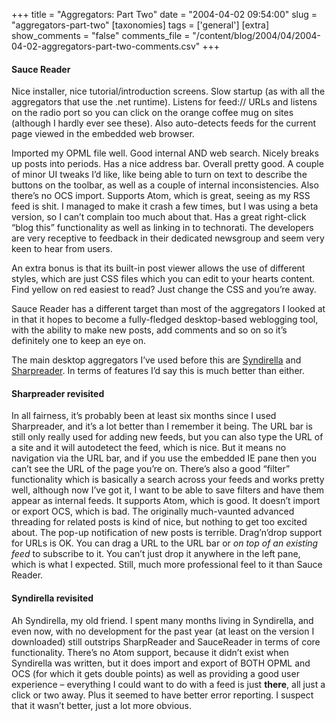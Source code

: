+++
title = "Aggregators: Part Two"
date = "2004-04-02 09:54:00"
slug = "aggregators-part-two"
[taxonomies]
tags = ['general']
[extra]
show_comments = "false"
comments_file = "/content/blog/2004/04/2004-04-02-aggregators-part-two-comments.csv"
+++

#### Sauce Reader

Nice installer, nice tutorial/introduction screens. Slow startup (as with all the aggregators that use the .net runtime). Listens for feed:// URLs and listens on the radio port so you can click on the orange coffee mug on sites (although I hardly ever see these). Also auto-detects feeds for the current page viewed in the embedded web browser.

Imported my OPML file well. Good internal AND web search. Nicely breaks up posts into periods. Has a nice address bar. Overall pretty good. A couple of minor UI tweaks I’d like, like being able to turn on text to describe the buttons on the toolbar, as well as a couple of internal inconsistencies. Also there’s no OCS import. Supports Atom, which is great, seeing as my RSS feed is shit. I managed to make it crash a few times, but I was using a beta version, so I can’t complain too much about that. Has a great right-click “blog this” functionality as well as linking in to technorati. The developers are very receptive to feedback in their dedicated newsgroup and seem very keen to hear from users.

An extra bonus is that its built-in post viewer allows the use of different styles, which are just CSS files which you can edit to your hearts content. Find yellow on red easiest to read? Just change the CSS and you’re away.

Sauce Reader has a different target than most of the aggregators I looked at in that it hopes to become a fully-fledged desktop-based weblogging tool, with the ability to make new posts, add comments and so on so it’s definitely one to keep an eye on.

The main desktop aggregators I’ve used before this are [Syndirella](http://www.sharpreader.net/) and [Sharpreader](http://www.sharpreader.net/). In terms of features I’d say this is much better than either.

#### Sharpreader revisited

In all fairness, it’s probably been at least six months since I used Sharpreader, and it’s a lot better than I remember it being. The URL bar is still only really used for adding new feeds, but you can also type the URL of a site and it will autodetect the feed, which is nice. But it means no navigation via the URL bar, and if you use the embedded IE pane then you can’t see the URL of the page you’re on. There’s also a good “filter” functionality which is basically a search across your feeds and works pretty well, although now I’ve got it, I want to be able to save filters and have them appear as internal feeds. It supports Atom, which is good. It doesn’t import or export OCS, which is bad. The originally much-vaunted advanced threading for related posts is kind of nice, but nothing to get too excited about. The pop-up notification of new posts is terrible. Drag’n’drop support for URLs is OK. You can drag a URL to the URL bar or *on top of an existing feed* to subscribe to it. You can’t just drop it anywhere in the left pane, which is what I expected. Still, much more professional feel to it than Sauce Reader.

#### Syndirella revisited

Ah Syndirella, my old friend. I spent many months living in Syndirella, and even now, with no development for the past year (at least on the version I downloaded) still outstrips SharpReader and SauceReader in terms of core functionality. There’s no Atom support, because it didn’t exist when Syndirella was written, but it does import and export of BOTH OPML and OCS (for which it gets double points) as well as providing a good user experience – everything I could want to do with a feed is just **there**, all just a click or two away. Plus it seemed to have better error reporting. I suspect that it wasn’t better, just a lot more obvious.

